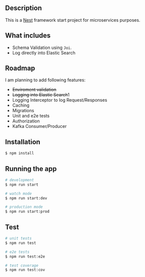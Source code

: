 ## Description

This is a [Nest](https://github.com/nestjs/nest) framework start project for microservices purposes.

## What includes

- Schema Validation using `Joi`.
- Log directly into Elastic Search

## Roadmap

I am planning to add following features:

- ~~Enviroment validation~~
- ~~Logging into Elastic Search~~1
- Logging Interceptor to log Request/Responses
- Caching
- Migrations
- Unit and e2e tests
- Authorization
- Kafka Consumer/Producer

## Installation

```bash
$ npm install
```

## Running the app

```bash
# development
$ npm run start

# watch mode
$ npm run start:dev

# production mode
$ npm run start:prod
```

## Test

```bash
# unit tests
$ npm run test

# e2e tests
$ npm run test:e2e

# test coverage
$ npm run test:cov
```
